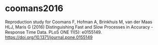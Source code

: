 # coomans2016
Reproduction study for Coomans F, Hofman A, Brinkhuis M, van der Maas HLJ, Maris G (2016) Distinguishing Fast and Slow Processes in Accuracy - Response Time Data. PLoS ONE 11(5): e0155149. https://doi.org/10.1371/journal.pone.0155149
